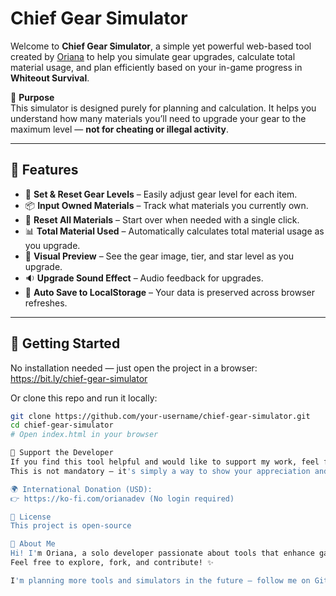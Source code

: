 # Chief Gear Simulator

Welcome to **Chief Gear Simulator**, a simple yet powerful web-based tool created by [Oriana](https://github.com/orianadev) to help you simulate gear upgrades, calculate total material usage, and plan efficiently based on your in-game progress in **Whiteout Survival**.

🎯 **Purpose**  
This simulator is designed purely for planning and calculation. It helps you understand how many materials you’ll need to upgrade your gear to the maximum level — **not for cheating or illegal activity**.

---

## 🌟 Features

- 🔧 **Set & Reset Gear Levels** – Easily adjust gear level for each item.
- 📦 **Input Owned Materials** – Track what materials you currently own.
- 🔄 **Reset All Materials** – Start over when needed with a single click.
- 📊 **Total Material Used** – Automatically calculates total material usage as you upgrade.
- 🎨 **Visual Preview** – See the gear image, tier, and star level as you upgrade.
- 🔉 **Upgrade Sound Effect** – Audio feedback for upgrades.
- 💾 **Auto Save to LocalStorage** – Your data is preserved across browser refreshes.

---

## 🚀 Getting Started

No installation needed — just open the project in a browser:
https://bit.ly/chief-gear-simulator

Or clone this repo and run it locally:

```bash
git clone https://github.com/your-username/chief-gear-simulator.git
cd chief-gear-simulator
# Open index.html in your browser

🤝 Support the Developer
If you find this tool helpful and would like to support my work, feel free to donate!
This is not mandatory — it's simply a way to show your appreciation and support future updates ❤️

🌍 International Donation (USD):
👉 https://ko-fi.com/orianadev (No login required)

📜 License
This project is open-source

👋 About Me
Hi! I'm Oriana, a solo developer passionate about tools that enhance gaming experience and productivity.
Feel free to explore, fork, and contribute! ✨

I'm planning more tools and simulators in the future — follow me on GitHub and stay updated 🚀
